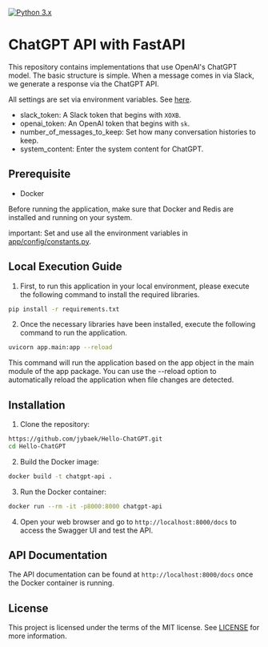 [![Python 3.x](https://img.shields.io/badge/python-3.10-green.svg)](https://www.python.org/downloads/release/python-360/)

# ChatGPT API with FastAPI
This repository contains implementations that use OpenAI's ChatGPT model. 
The basic structure is simple. When a message comes in via Slack, we generate a response via the ChatGPT API.

All settings are set via environment variables.
See [here](./app/config/constants.py).
- slack_token: A Slack token that begins with `XOXB`.
- openai_token: An OpenAI token that begins with `sk`.
- number_of_messages_to_keep: Set how many conversation histories to keep.
- system_content: Enter the system content for ChatGPT.

## Prerequisite
- Docker

Before running the application, make sure that Docker and Redis are installed and running on your system.

important: Set and use all the environment variables in [app/config/constants.py](app/config/constants.py).

## Local Execution Guide
1. First, to run this application in your local environment, please execute the following command to install the required libraries.
```bash
pip install -r requirements.txt
```

2. Once the necessary libraries have been installed, execute the following command to run the application.
```bash
uvicorn app.main:app --reload
```
This command will run the application based on the app object in the main module of the app package. 
You can use the --reload option to automatically reload the application when file changes are detected.

## Installation
1. Clone the repository:
```bash
https://github.com/jybaek/Hello-ChatGPT.git
cd Hello-ChatGPT
```

2. Build the Docker image:
```bash
docker build -t chatgpt-api .
```

3. Run the Docker container:
```bash
docker run --rm -it -p8000:8000 chatgpt-api
```

4. Open your web browser and go to `http://localhost:8000/docs` to access the Swagger UI and test the API.

## API Documentation
The API documentation can be found at `http://localhost:8000/docs` once the Docker container is running.

## License
This project is licensed under the terms of the MIT license. See [LICENSE](license) for more information.
